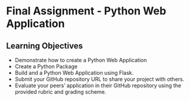 # Final Assignment - Python Web Application

## Learning Objectives

- Demonstrate how to create a Python Web Application
- Create a Python Package
- Build and a Python Web Application using Flask.
- Submit your GitHub repository URL to share your project with others.
- Evaluate your peers’ application in their GitHub repository using the provided rubric and grading scheme.